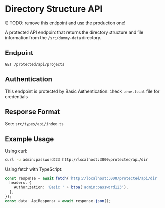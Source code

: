 # Directory Structure API

⏰ TODO: remove this endpoint and use the production one!

A protected API endpoint that returns the directory structure and file information from the `/src/dummy-data` directory.

## Endpoint

```
GET /protected/api/projects
```

## Authentication

This endpoint is protected by Basic Authentication: check `.env.local` file for credentials.

## Response Format

See: `src/types/api/index.ts`

## Example Usage

Using curl:

```bash
curl -u admin:password123 http://localhost:3000/protected/api/dir
```

Using fetch with TypeScript:

```typescript
const response = await fetch('http://localhost:3000/protected/api/dir', {
  headers: {
    Authorization: 'Basic ' + btoa('admin:password123'),
  },
});
const data: ApiResponse = await response.json();
```
